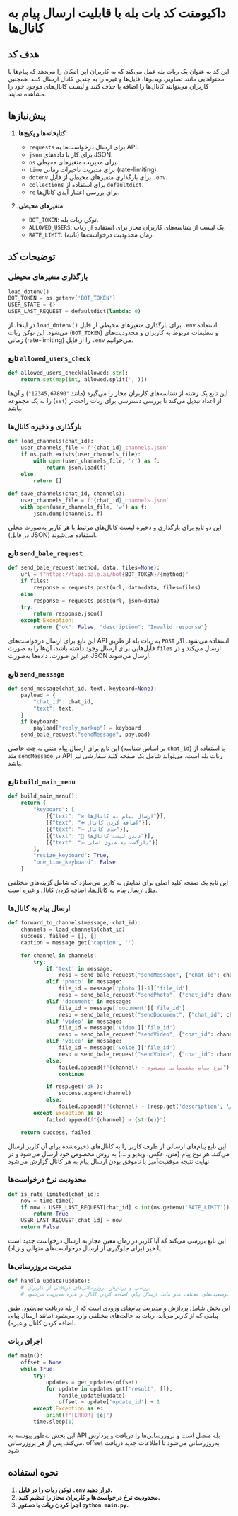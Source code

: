 
# داکیومنت کد بات بله با قابلیت ارسال پیام به کانال‌ها

## هدف کد
این کد به عنوان یک ربات بله عمل می‌کند که به کاربران این امکان را می‌دهد که پیام‌ها یا محتواهایی مانند تصاویر، ویدیوها، فایل‌ها و غیره را به چندین کانال ارسال کنند. همچنین کاربران می‌توانند کانال‌ها را اضافه یا حذف کنند و لیست کانال‌های موجود خود را مشاهده نمایند.

## پیش‌نیازها
1. **کتابخانه‌ها و پکیج‌ها**:
   - `requests` برای ارسال درخواست‌ها به API.
   - `json` برای کار با داده‌های JSON.
   - `os` برای مدیریت متغیرهای محیطی.
   - `time` برای مدیریت تاخیرات زمانی (rate-limiting).
   - `dotenv` برای بارگذاری متغیرهای محیطی از فایل `.env`.
   - `collections` برای استفاده از `defaultdict`.
   - `re` برای بررسی اعتبار آیدی کانال‌ها.

2. **متغیرهای محیطی**:
   - `BOT_TOKEN`: توکن ربات بله.
   - `ALLOWED_USERS`: یک لیست از شناسه‌های کاربران مجاز برای استفاده از ربات.
   - `RATE_LIMIT`: زمان محدودیت درخواست‌ها (ثانیه).

## توضیحات کد

### بارگذاری متغیرهای محیطی
```python
load_dotenv()
BOT_TOKEN = os.getenv('BOT_TOKEN')
USER_STATE = {}
USER_LAST_REQUEST = defaultdict(lambda: 0)
```
در اینجا، از `load_dotenv()` برای بارگذاری متغیرهای محیطی از فایل `.env` استفاده می‌شود. این توکن ربات (`BOT_TOKEN`) و تنظیمات مربوط به کاربران و محدودیت‌های زمانی (rate-limiting) را از فایل `.env` می‌خوانیم.

### تابع `allowed_users_check`
```python
def allowed_users_check(allowed: str):
    return set(map(int, allowed.split(',')))
```
این تابع یک رشته از شناسه‌های کاربران مجاز را می‌گیرد (مانند `"12345,67890"`) و آن‌ها را به یک مجموعه (`set`) از اعداد تبدیل می‌کند تا بررسی دسترسی برای ربات راحت‌تر باشد.

### بارگذاری و ذخیره کانال‌ها
```python
def load_channels(chat_id):
    user_channels_file = f'{chat_id}_channels.json'
    if os.path.exists(user_channels_file):
        with open(user_channels_file, 'r') as f:
            return json.load(f)
    else:
        return []
    
def save_channels(chat_id, channels):
    user_channels_file = f'{chat_id}_channels.json'
    with open(user_channels_file, 'w') as f:
        json.dump(channels, f)
```
این دو تابع برای بارگذاری و ذخیره لیست کانال‌های مرتبط با هر کاربر به‌صورت محلی (در فایل JSON) استفاده می‌شوند.

### تابع `send_bale_request`
```python
def send_bale_request(method, data, files=None):
    url = f"https://tapi.bale.ai/bot{BOT_TOKEN}/{method}"
    if files:
        response = requests.post(url, data=data, files=files)
    else:
        response = requests.post(url, json=data)
    try:
        return response.json()
    except Exception:
        return {"ok": False, "description": "Invalid response"}
```
این تابع برای ارسال درخواست‌های API به ربات بله از طریق `POST` استفاده می‌شود. اگر فایل‌هایی برای ارسال وجود داشته باشد، آن‌ها را به صورت `files` ارسال می‌کند و در غیر این صورت، داده‌ها به‌صورت JSON ارسال می‌شوند.

### تابع `send_message`
```python
def send_message(chat_id, text, keyboard=None):
    payload = {
        "chat_id": chat_id,
        "text": text,
    }
    if keyboard:
        payload["reply_markup"] = keyboard
    send_bale_request("sendMessage", payload)
```
این تابع برای ارسال پیام متنی به چت خاصی (بر اساس شناسه `chat_id`) با استفاده از متد `sendMessage` در API ربات بله است. می‌تواند شامل یک صفحه کلید سفارشی نیز باشد.

### تابع `build_main_menu`
```python
def build_main_menu():
    return {
        "keyboard": [
            [{"text": "✉️ ارسال پیام به کانال‌ها"}],
            [{"text": "➕ اضافه کردن کانال"}],
            [{"text": "➖ حذف کانال"}],
            [{"text": "📜 دیدن لیست کانال‌ها"}],
            [{"text": "🔙 بازگشت به منوی اصلی"}]
        ],
        "resize_keyboard": True,
        "one_time_keyboard": False
    }
```
این تابع یک صفحه کلید اصلی برای نمایش به کاربر می‌سازد که شامل گزینه‌های مختلفی مثل ارسال پیام به کانال‌ها، اضافه کردن کانال و غیره است.

### ارسال پیام به کانال‌ها
```python
def forward_to_channels(message, chat_id):
    channels = load_channels(chat_id)
    success, failed = [], []
    caption = message.get('caption', '')

    for channel in channels:
        try:
            if 'text' in message:
                resp = send_bale_request("sendMessage", {"chat_id": channel, "text": message['text']})
            elif 'photo' in message:
                file_id = message['photo'][-1]['file_id']
                resp = send_bale_request("sendPhoto", {"chat_id": channel, "photo": file_id, "caption": caption})
            elif 'document' in message:
                file_id = message['document']['file_id']
                resp = send_bale_request("sendDocument", {"chat_id": channel, "document": file_id, "caption": caption})
            elif 'video' in message:
                file_id = message['video']['file_id']
                resp = send_bale_request("sendVideo", {"chat_id": channel, "video": file_id, "caption": caption})
            elif 'voice' in message:
                file_id = message['voice']['file_id']
                resp = send_bale_request("sendVoice", {"chat_id": channel, "voice": file_id, "caption": caption})
            else:
                failed.append(f"{channel} ➔ نوع پیام پشتیبانی نمی‌شود")
                continue

            if resp.get('ok'):
                success.append(channel)
            else:
                failed.append(f"{channel} ➔ {resp.get('description', 'خطای نامشخص')}")
        except Exception as e:
            failed.append(f"{channel} ➔ {str(e)}")

    return success, failed
```
این تابع پیام‌های ارسالی از طرف کاربر را به کانال‌های ذخیره‌شده برای آن کاربر ارسال می‌کند. هر نوع پیام (متن، عکس، ویدیو و ...) به روش مخصوص خود ارسال می‌شود و در نهایت نتیجه موفقیت‌آمیز یا ناموفق بودن ارسال پیام به هر کانال گزارش می‌شود.

### محدودیت نرخ درخواست‌ها
```python
def is_rate_limited(chat_id):
    now = time.time()
    if now - USER_LAST_REQUEST[chat_id] < int(os.getenv('RATE_LIMIT')):
        return True
    USER_LAST_REQUEST[chat_id] = now
    return False
```
این تابع بررسی می‌کند که آیا کاربر در زمان معین مجاز به ارسال درخواست جدید است یا خیر (برای جلوگیری از ارسال درخواست‌های متوالی و زیاد).

### مدیریت بروزرسانی‌ها
```python
def handle_update(update):
    # بررسی و پردازش بروزرسانی‌های دریافتی از کاربران
    # وضعیت‌های مختلف منو مانند ارسال پیام، اضافه کردن کانال و غیره مدیریت می‌شود.
```
این بخش شامل پردازش و مدیریت پیام‌های ورودی است که از بله دریافت می‌شود. طبق پیامی که از کاربر می‌آید، ربات به حالت‌های مختلفی وارد می‌شود (مانند ارسال پیام، اضافه کردن کانال و غیره).

### اجرای ربات
```python
def main():
    offset = None
    while True:
        try:
            updates = get_updates(offset)
            for update in updates.get('result', []):
                handle_update(update)
                offset = update['update_id'] + 1
        except Exception as e:
            print(f"[ERROR] {e}")
        time.sleep(1)
```
این بخش به‌طور پیوسته به API بله متصل است و بروزرسانی‌ها را دریافت و پردازش می‌کند. پس از هر بروزرسانی، offset به‌روزرسانی می‌شود تا اطلاعات جدید دریافت شود.

## نحوه استفاده
1. **توکن ربات را در فایل `.env` قرار دهید.**
2. **محدودیت نرخ درخواست‌ها و کاربران مجاز را تنظیم کنید.**
3. **اجرا کردن ربات با دستور `python main.py`.**
